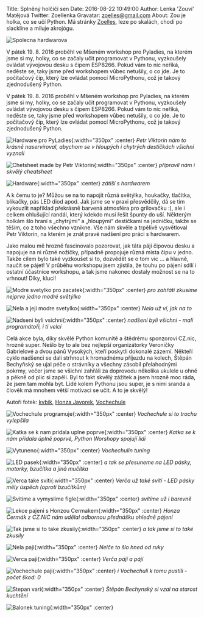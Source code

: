 Title: Splněný holčičí sen
Date: 2016-08-22 10:49:00
Author: Lenka 'Zouví' Matějová
Twitter: Zoellenka
Gravatar: zoelles@gmail.com
About: Zou je holka, co se učí Python. Má stránky [Zoelles](http://zoelles.tumblr.com/), leze po skalách, chodí po slackline a miluje akrojógu.

![Spolecna hardwarova]({filename}/images/img_4184-min.jpg)

V pátek 19. 8. 2016 proběhl ve Mšeném workshop pro Pyladies, na kterém jsme si my, holky, co se začaly učit programovat v Pythonu, vyzkoušely ovládat vývojovou desku s čipem ESP8266. Pokud vám to nic neříká, neděste se, taky jsme před workshopem vůbec netušily, o co jde. Je to počítačový čip, který lze ovládat pomocí MicroPythonu, což je takový zjednodušený Python. 

V pátek 19. 8. 2016 proběhl v Mšeném workshop pro Pyladies, na kterém jsme si my, holky, co se začaly učit programovat v Pythonu, vyzkoušely ovládat vývojovou desku s čipem ESP8266. Pokud vám to nic neříká, neděste se, taky jsme před workshopem vůbec netušily, o co jde. Je to počítačový čip, který lze ovládat pomocí MicroPythonu, což je takový zjednodušený Python.

![Hardware pro PyLadies]({filename}/images/img_1186-min.jpg){:width="350px" :center}
*Petr Viktorin nám to krásně naservíroval, abychom se v hloupých i chytrých destičkách všichni vyznali*

![Chetsheet made by Petr Viktorin]({filename}/images/img_1190-min.jpg){:width="350px" :center}
*připravil nám i skvělý cheatsheet*

![Hardware]({filename}/images/img_1194-min.jpg){:width="350px" :center}
*zátiší s hardwarem*

A k čemu to je? Můžou se na to napojit různá světýlka, houkačky, tlačítka, blikačky, pás LED diod apod. Jak jsme se v praxi přesvědčily, dá se tím vykouzlit například překrásně barvená atmosféra pro grilovačku :), ale i celkem ohlušující randál, který kdekdo musí řešit špunty do uší. Některým holkám šlo hraní s „chytrými“ a „hloupými“ destičkami na jedničku, takže se těším, co z toho všechno vznikne. Vše nám skvěle a trpělivě vysvětloval Petr Viktorin, na kterém je znát pravé nadšení pro práci s hardwarem.

Jako malou mě hrozně fascinovalo pozorovat, jak táta pájí čipovou desku a napojuje na ni různé nožičky, případně propojuje různá místa čipu v jedno. Takže cílem bylo také vyzkoušet si to, dozvědět se o tom víc … a hlavně, naučit se pájet! V průběhu workshopu jsem zjistila, že touhu po pájení sdílí i ostatní účastnice workshopu, a tak jsme nakonec dostaly možnost se na to vrhnout! Díky, kluci!

![Modre svetylko pro zacatek]({filename}/images/img_1207-min.jpg){:width="350px" :center}
*pro zahřátí zkusíme nejprve jedno modré světýlko*

![Nela a jeji modre svetylko]({filename}/images/img_1208-min.jpg){:width="350px" :center}
*Nela už ví, jak na to*

![Nadseni byli vsichni]({filename}/images/img_1212-min.jpg){:width="350px" :center}
*nadšení byli všichni - malí programátoři, i ti velcí*

Celá akce byla, díky skvělé Python komunitě a štědrému sponzorovi CZ.nic, hrozně super. Nešlo by to ale bez nejlepší organizátorky Veroničky Gabrielové a dvou pánů Vysokých, kteří poskytli dokonalé zázemí. Někteří cyklo nadšenci se dali strhnout k hromadnému příjezdu na kolech, Štěpán Bechyňský se ujal péče o strávníky a všechny zásobil přelahodnými pokrmy, večer jsme se všichni zahřáli za doprovodu několika ukulele u ohně a pěkně od plic si zapěli. Byl to fakt skvělý zážitek a jsem hrozně moc ráda, že jsem tam mohla být. Lidé kolem Pythonu jsou super, je s nimi sranda a člověk má mnohem větší motivaci se učit. A to je skvělý!

Autoři fotek: [kvbik](https://twitter.com/kvbik), [Honza Javorek](https://twitter.com/honzajavorek), [Vochechule](https://www.facebook.com/veronika.gabrielova.7)

![Vochechule programuje]({filename}/images/img_4119-min.jpg){:width="350px" :center}
*Vochechule si to trochu vylepšila*

![Katka se k nam pridala uplne poprve]({filename}/images/img_1215-min.jpg){:width="350px" :center}
*Katka se k nám přidala úplně poprvé, Python Worshopy spojují lidi*

![Vytuneno]({filename}/images/img_1218-min.jpg){:width="350px" :center}
*Vochechulin tuning*

![LED pasek]({filename}/images/img_1253-min.jpg){:width="350px" :center}
*a tak se přesuneme na LED pásky, motorky, bzučítka a jiná mučítka*

![Verca take sviti]({filename}/images/img_1271-min.jpg){:width="350px" :center}
*Verča už také svítí - LED pásky měly úspěch (oproti bzučítkům)*

![Svitime a vymyslime figle]({filename}/images/img_1302-min.jpg){:width="350px" :center}
*svítíme už i barevně*

![Lekce pajeni s Honzou Cermakem]({filename}/images/img_1321-min.jpg){:width="350px" :center}
*Honza Čermák z CZ.NIC nám udělal odbornou přednášku ohledně pájení*

![Tak jsme si to take zkusily]({filename}/images/img_1329-min.jpg){:width="350px" :center}
*a tak jsme si to také zkusily*

![Nela paji]({filename}/images/img_1332-min.jpg){:width="350px" :center}
*Nelče to šlo hned od ruky*

![Verca paji]({filename}/images/img_1336-min.jpg){:width="350px" :center}
*Verča pájí a pájí*

![Vochechule paji]({filename}/images/img_1337_min.jpg){:width="350px" :center}
*i Vochechuli k tomu pustili - počet škod: 0*

![Stepan vari]({filename}/images/img_1374-min.jpg){:width="350px" :center}
*Štěpán Bechynský si vzal na starost kuchtění*

![Balonek tuning]({filename}/images/img_1408-min.jpg){:width="350px" :center}
